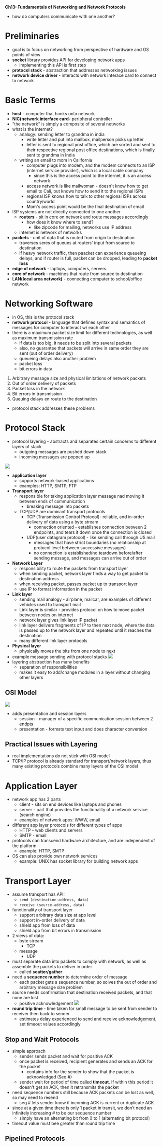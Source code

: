 **Ch13: Fundamentals of Networking and Network Protocols**
- how do computers communicate with one another?

# Preliminaries
- goal is to focus on networking from perspective of hardware and OS points of view
- **socket** library provides API for developing network apps
  - implementing this API is first step
- **protocol stack** - abstraction that addresses networking issues
- **network device driver** - interacts with network interace card to connect to network

# Basic Terms
- **host** - computer that hooks onto network
- **NIC(network interface card**- peripheral controller
- "the network" is simply a composite of several networks
- what is the internet?
  - analogy: sending letter to grandma in india
    - write letter and put into mailbox, mailperson picks up letter
    - letter is sent to regional post office, which are sorted and sent to their respective regional post office destinations, which is finally sent to grandma in India
  - writing an email to mom in California
    - computer plugs into modem, and the modem connects to an ISP (internet service provider), which is a local cable company
      - since this is the access point to the internet, it is an access network
    - access network is like mailwoman - doesn't know how to get email to Cali, but knows how to send it to the regional ISPs
    - regional ISP knows how to talk to other regional ISPs across country/world
    - Mom's access point would be the final destination of email
- ISP systems are not directly connected to one another 
  - **routers** - sit in core on network and route messages accordingly
    - how does it know where to send?
      - like zipcode for mailing, networks use IP address
  - internet is network of networks
- **packets** - unit of data that is routed from origin to destination
  - traverses seres of queues at routers' input from source to destination
  - if heavy network traffic, then paacket can experience queueing delays, and if router is full, packet can be dropped, leading to **packet loss**
- **edge of network** - laptops, computers, servers
- **core of network** - machines that route from source to destination
- **LAN(local area network)** - connecting computer to school/office network
# Networking Software
- in OS, this is the protocol stack
- **network protocol** - language that defines syntax and semantics of messages for computer to interact w/ each other
- there is a maximum packet size limit for different technologies, as well as maximum transmission rate
  - if data is too big, it needs to be split into several packets
  - also, no guarantee that packets will arrive in same order they are sent (out of order delivery)
  - queueing delays also another problem
  - packet loss
  - bit errors in data 
1. Arbitrary message size and physical limitations of network packets
2. Out of order delivery of packets
3. Packet loss in the network
4. Bit errors in transmission
5. Queuing delays en route to the destination
- protocol stack addresses these problems
# Protocol Stack
- protocol layering - abstracts and separates certain concerns to different layers of stack
  - outgoing messages are pushed down stack
  - incoming messages are popped up

![](./images/ch13/0.PNG)
- **application layer**
  - supports network-based applications
  - examples: HTTP, SMTP, FTP
- **Transport layer**
  - responsible for taking application layer message nad moving it between ends of communication
    - breaking message into packets
  - TCP/UDP are dominant transport protocols
    - TCP (Transmission Control Protocol)- reliable, and in-order delivery of data using a byte stream
      - connection oriented - establishes connection between 2 endpoints, and tears it down once the connection is closed
    - UDP(user datagram protocol) - like sending call through US mail
      - messages that have strict boundaries (no relationship at protocol level between successive messages)
      - no connection is established/no teardown before/after sending message, and messages can arrive out of order
- **Network Layer**
  - responsibility to route the packets from transport layer
  - when sending packet, network layer finds a way to get packet to destination address
  - when receiving packet, passes packet up to transport layer
  - use IP to format information in the packet 
- **Link layer**
  - sending mail analogy - airplane, mailcar, are examples of different vehicles used to transport mail
  - Link layer is similar - provides protocol on how to move packet between nodes on internet
  - network layer gives link layer IP packet
  - link layer delivers fragments of IP to then next node, where the data is passed up to the network layer and repeated until it reaches the destination
  - many different link layer protocols
- **Physical layer**
  - physically moves the bits from one node to next
- example message sending with protocol stacks
![](./images/ch13/1.PNG)
- layering abstraction has many benefits
  - separation of responsibilities
  - makes it easy to add/change modules in a layer without changing other layers

## OSI Model
![](./images/ch13/2.PNG)
- adds presentation and session layers
  - session - manager of a specific communication session between 2 endpts
  - presentation - formats text input and does character conversion
## Practical Issues with Layering
- real implementations do not stick with OSI model
- TCP/IP protocol is already standard for transport/network layers, thus many existing protocols combine many layers of the OSI model
# Application Layer
- network app has 2 parts
  - client - sits on end devices like laptops and phones
  - server - part that provides the functionality of a network service (search engine)
  - examples of network apps: WWW, email
- different app layer protocols for different types of apps
  - HTTP - web clients and servers
  - SMTP - email
- protocols can transcend hardware architecture, and are independent of the platform
  - example: HTTP, SMTP
- OS can also provide own network services
  - example: UNIX has socket library for building network apps
# Transport Layer
- assume transport has API:
  - `send (destination-address, data)`
  - `receive (source-address, data)`
- functionality of transport layer
  - support arbitrary data size at app level
  - support in-order delivery of data
  - shield app from loss of data
  - shield app from bit errors in transmission
- 2 views of data:
  - byte stream
    - TCP
  - message
    - UDP
- must separate data into packets to comply with network, as well as assemble the packets to deliver in order
  - called **scatter/gather**
- need a **sequence number** to determine order of message
  - each packet gets a sequence number, so solves the out of order and arbitrary message size problem
- source needs confirmation that destination received packets, and that none are lost
  - positive acknowledgement
![](./images/ch13/3.PNG)
- **round trip time** - time taken for small message to be sent from sender to receiver then back to sender
  - estimates delay experienced to send and receive acknowledgement, set timeout values accordingly
## Stop and Wait Protocols
- simple approach
  - sender sends packet and wait for positive ACK
  - once packet is received, recipient generates and sends an ACK for the packet
    - contains info for the sender to show that the packet is acknowledged (Seq #)
  - sender wait for period of time called **timeout**. If within this period it doesn't get an ACK, then it retransmits the packet
- need sequence numbers still because ACK packets can be lost as well, so may need to resend
  - seq # lets sender know if incoming ACK is current or duplicate ACK
- since at a given time there is only 1 packet in transit, we don't need an infinitely increasing # to be our sequence number
  - simply have an alternating bit from 0 to 1 (alternating bit protocol)
- timeout value must bee greater than round trip time
## Pipelined Protocols